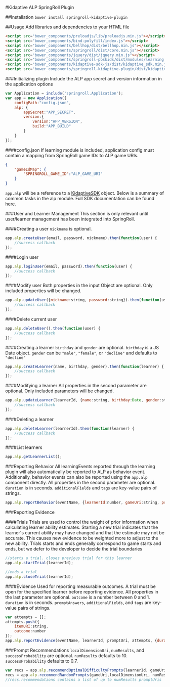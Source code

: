 #Kidaptive ALP SpringRoll Plugin

##Installation
`bower install springroll-kidaptive-plugin`

##Usage
Add libraries and dependencies to your HTML file
```html
<script src="bower_components/preloadjs/lib/preloadjs.min.js"></script>
<script src="bower_components/bind-polyfill/index.js"></script>
<script src="bower_components/bellhop/dist/bellhop.min.js"></script>
<script src="bower_components/springroll/dist/core.min.js"></script>
<script src="bower_components/jquery/dist/jquery.min.js"></script>
<script src="bower_components/springroll-pbskids/dist/modules/learning.min.js"></script>
<script src="bower_components/kidaptive-sdk-js/dist/kidaptive_sdk.min.js"></script>
<script src="bower_components/springroll-kidaptive-plugin/dist/kidaptive_alp_plugin.min.js"></script>
```
###Initializing plugin
Include the ALP app secret and version information in the application options
```javascript
var Application = include('springroll.Application');
var app = new Application({
    configPath:"config.json",
    alp: {
        appSecret:"APP_SECRET",
        version:{
            version:"APP_VERSION",
            build:"APP_BUILD"
        }
    }
});
```

####config.json
If learning module is included, application config must contain a mapping from SpringRoll game IDs to ALP game URIs.
```json
{
    "gameIdMap": {
        "SPRINGROLL_GAME_ID":"ALP_GAME_URI"
    }
}
```

`app.alp` will be a reference to a [KidaptiveSDK](https://github.com/Kidapt/kidaptive-sdk-js/wiki/API-Reference#kidaptivesdk-interface) object.
Below is a summary of common tasks in the alp module. Full SDK documentation can be found [here](https://github.com/Kidapt/kidaptive-sdk-js/wiki).

###User and Learner Management
This section is only relevant until user/learner management has been integrated into SpringRoll.

####Creating a user
`nickname` is optional.
```javascript
app.alp.createUser(email, password, nickname).then(function(user) {
    //success callback
});
```

####Login user
```javascript
app.alp.loginUser(email, password).then(function(user) {
    //success callback
});
```

####Modify user
Both properties in the input Object are optional. Only included properties will be changed.
```javascript
app.alp.updateUser({nickname:string, password:string}).then(function(user) {
    //success callback
});
```

####Delete current user
```javascript
app.alp.deleteUser().then(function(user) {
    //success callback
});
```

####Creating a learner
`birthday` and `gender` are optional. `birthday` is a JS Date object. `gender` can be `"male"`, `"female"`, or `"decline"` and defaults to `"decline"`
```javascript
app.alp.createLearner(name, birthday, gender).then(function(learner) {
    //success callback
});
```

####Modifying a learner
All properties in the second parameter are optional. Only included parameters will be changed.
```javascript
app.alp.updateLearner(learnerId, {name:string, birthday:Date, gender:string}).then(function(learner) {
    //success callback
});
```

####Deleting a learner
```javascript
app.alp.deleteLearner(learnerId).then(function(learner) {
    //success callback
});
```


####List learners
```javascript
app.alp.getLearnerList();
```

###Reporting Behavior
All learningEvents reported through the learning plugin will also automatically be reported to ALP as behavior event.
Additionally, behavior events can also be reported using the `app.alp` component directly. All properties in the second parameter are optional.
`duration` is in seconds. `additionalFields` and `tags` are key-value pairs of strings.
```javascript
app.alp.reportBehavior(eventName, {learnerId:number, gameUri:string, promptUri:string, duration:number, additionalFields:{}, tags:{}})
```

###Reporting Evidence

####Trials
Trials are used to control the weight of prior information when calculating learner ability estimates. Starting a new trial
indicates that the learner's current ability may have changed and that the estimate may not be accurate.
This causes new evidence to be weighted more to adjust to the new ability.
Trials starts and ends generally correspond to game starts and ends, but we defer to the developer to decide the trial boundaries
```javascript
//starts a trial. closes previous trial for this learner
app.alp.startTrial(learnerId);

//ends a trial
app.alp.closeTrial(learnerId);
```

####Evidence
Used for reporting measurable outcomes. A trial must be open for the specified learner before reporting evidence.
 All properties in the last parameter are optional. `outcome` is a number between 0 and 1.
`duration` is in seconds. `promptAnswers`, `additionalFields`, and `tags` are key-value pairs of strings.
```javascript
var attempts = [];
attempts.push({
    itemURI:string,
    outcome:number
});
app.alp.reportEvidence(eventName, learnerId, promptUri, attempts, {duration:number, promptAnswers:{}, additionalFields:{}, tags:{}});
```

###Prompt Recommendations
`localDimensionUri`, `numResults`, and `successProbability` are optional. `numResults` defaults to 10. `successProbability` defaults to 0.7.
```javascript
var recs = app.alp.recommendOptimalDifficultyPrompts(learnerId, gameUri, localDimensionUri, numResults, successProbability);
recs = app.alp.recommendRandomPrompts(gameUri,localDimensionUri, numResults);
//recs.recommendations contains a list of up to numResults promptUris
```